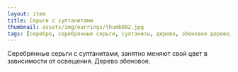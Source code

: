 ```yaml
---
layout: item
title: Серьги с султанитами
thumbnail: assets/img/earrings/thumb002.jpg
tags: [серебро, серебрянные серьги, султаниты, дерево, эбеновое дерево, серьги с султанитами, серьги с деревом]
---
```

Серебрянные серьги с султанитами, занятно меняют свой цвет в зависимости от освещения.
Дерево эбеновое.
